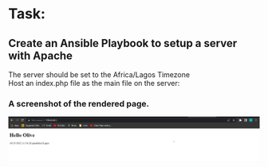 # Task:

## Create an Ansible Playbook to setup a server with Apache
The server should be set to the Africa/Lagos Timezone <br>
Host an index.php file as the main file on the server:

### A screenshot of the rendered page.
![Rendered page](rendered-page.jpg)